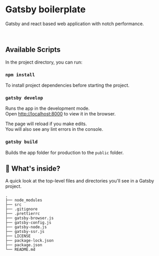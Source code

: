 <h1>
  Gatsby boilerplate
</h1>
<p>Gatsby and react based web application with notch performance.</p>
<br />

## Available Scripts

In the project directory, you can run:

### `npm install`

To install project dependencies before starting the project.

### `gatsby develop`

Runs the app in the development mode.<br>
Open [http://localhost:8000](http://localhost:8000) to view it in the browser.

The page will reload if you make edits.<br>
You will also see any lint errors in the console.

### `gatsby build`

Builds the app folder for production to the `public` folder.<br>


## 🧐 What's inside?

A quick look at the top-level files and directories you'll see in a Gatsby project.

    .
    ├── node_modules
    ├── src
    ├── .gitignore
    ├── .prettierrc
    ├── gatsby-browser.js
    ├── gatsby-config.js
    ├── gatsby-node.js
    ├── gatsby-ssr.js
    ├── LICENSE
    ├── package-lock.json
    ├── package.json
    └── README.md
